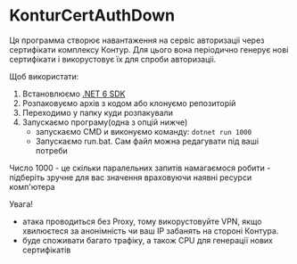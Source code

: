 # KonturCertAuthDown
Ця программа створює навантаження на сервіс авторизаціі через сертифікати комплексу Контур.
Для цього вона періодично генерує нові сертифікати i викорустовує їх для спроби авторизаціі.

Щоб використати:
1. Встановлюємо [.NET 6 SDK](https://dotnet.microsoft.com/en-us/download/dotnet/thank-you/sdk-6.0.202-windows-x86-installer)
2. Розпаковуємо архів з кодом або клонуємо репозиторій
3. Переходимо у папку куди розпакували
4. Запускаємо програму(одна з опцій нижче)
    - запускаємо CMD и виконуємо команду: `dotnet run 1000`
    - Запускаємо run.bat. Сам файл можна редагувати під ваші потреби

Число 1000 - це скільки паралельних запитів намагаємося робити - підберіть зручне для вас значення враховуючи наявні ресурси комп'ютера

Увага!
- атака проводиться без Proxy, тому викорустовуйте VPN, якщо хвилюєтеся за анонімність чи ваш IP забанять на стороні Контура.
- буде споживати багато трафіку, а також CPU для генерації нових сертифікатів